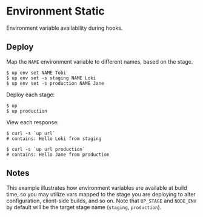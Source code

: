 
# Environment Static

Environment variable availability during hooks.

## Deploy

Map the `NAME` environment variable to different names, based on the stage.

```
$ up env set NAME Tobi
$ up env set -s staging NAME Loki
$ up env set -s production NAME Jane
```

Deploy each stage:

```
$ up
$ up production
```

View each response:

```
$ curl -s `up url`
# contains: Hello Loki from staging

$ curl -s `up url production`
# contains: Hello Jane from production
```

## Notes

This example illustrates how environment variables are available at build time, so you may utilize vars mapped to the stage you are deploying to alter configuration, client-side builds, and so on. Note that `UP_STAGE` and `NODE_ENV` by default will be the target stage name (`staging`, `production`).

